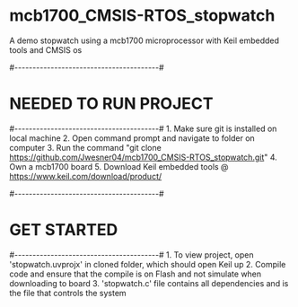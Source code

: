 # mcb1700_CMSIS-RTOS_stopwatch
A demo stopwatch using a mcb1700 microprocessor with Keil embedded tools and CMSIS os

#----------------------------------------#
# 	NEEDED TO RUN PROJECT
#----------------------------------------#
	1. Make sure git is installed on local machine
	2. Open command prompt and navigate to folder on computer
	3. Run the command "git clone https://github.com/Jwesner04/mcb1700_CMSIS-RTOS_stopwatch.git"
	4. Own a mcb1700 board
	5. Download Keil embedded tools @ https://www.keil.com/download/product/


#----------------------------------------#
#	GET STARTED
#----------------------------------------#
	1. To view project, open 'stopwatch.uvprojx' in cloned folder, which should open Keil up
	2. Compile code and ensure that the compile is on Flash and not simulate when downloading to board
	3. 'stopwatch.c' file contains all dependencies and is the file that controls the system 